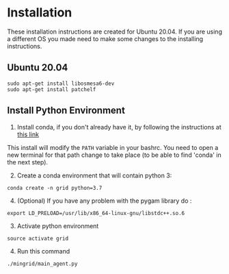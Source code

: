 # Installation

These installation instructions are created for Ubuntu 20.04. If you are using a different OS you made need to make some changes to the installing instructions. 


## Ubuntu 20.04

```
sudo apt-get install libosmesa6-dev
sudo apt-get install patchelf
```


## Install Python Environment

1. Install conda, if you don't already have it, by following the instructions at [this link](https://docs.conda.io/projects/conda/en/latest/user-guide/install/)

This install will modify the `PATH` variable in your bashrc.
You need to open a new terminal for that path change to take place (to be able to find 'conda' in the next step).

2. Create a conda environment that will contain python 3:
```
conda create -n grid python=3.7
```
4. (Optional) If you have any problem with the pygam library do :
```
export LD_PRELOAD=/usr/lib/x86_64-linux-gnu/libstdc++.so.6
```
3. Activate python environment
```
source activate grid
```

4. Run this command
```
./mingrid/main_agent.py
```